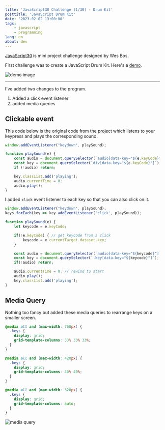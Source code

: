 ```yaml
---
title: 'JavaScript30 Challenge [1/30] - Drum Kit'
posttitle: 'JavaScript Drum Kit'
date: '2023-02-02 13:00:00'
tags:
    - javascript
    - programming
lang: en
about: dev
---
```


[JavaScript30](https://github.com/wesbos/JavaScript30) is mini project challenge designed by Wes Bos.

First challenge was to create a JavaScript Drum Kit. Here's a [demo](https://rolemadelen.github.io/js30/01-drum-kit/index.html).

![demo image](/images/posts/dev/js30/drumkit/demo.jpg)

---

I've added two changes to the program.

1. Added a click event listener
2. added media queries

## Clickable event

This code below is the original code from the project which listens to your keypress and plays the corresponding sound.

```js
window.addEventListener("keydown", playSound);

function playSound(e) {
    const audio = document.querySelector(`audio[data-key="${e.keyCode}"]`);
    const key = document.querySelector(`div[data-key="${e.keyCode}"]`);
    if (!audio) return;

    key.classList.add('playing');
    audio.currentTime = 0;
    audio.play();
}
```

I added `click` event listener to each key so that you can also click on it.

```js
window.addEventListener("keydown", playSound);
keys.forEach(key => key.addEventListener('click', playSound));

function playSound(e) {
    let keycode = e.keyCode;

    if(!e.keyCode) { // get keyCode from a click
        keycode = e.currentTarget.dataset.key;
    }

    const audio = document.querySelector(`audio[data-key="${keycode}"]`);
    const key = document.querySelector(`.key[data-key="${keycode}"]`);
    if(!audio) return;

    audio.currentTime = 0; // rewind to start
    audio.play();
    key.classList.add('playing');
}
```

## Media Query

Nothing too fancy but added these media queries to rearrange keys on a smaller screen.

```css
@media all and (max-width: 768px) {
  .keys {
    display: grid;
    grid-template-columns: 33% 33% 33%;
  }
}

@media all and (max-width: 420px) {
  .keys {
    display: grid;
    grid-template-columns: 40% 40%;
  }
}

@media all and (max-width: 320px) {
  .keys {
    display: grid;
    grid-template-columns: auto;
  }
}
```

![media query](/images/posts/dev/js30/drumkit/media-query.gif)